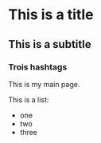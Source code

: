 # This is a title

## This is a subtitle

### Trois hashtags

This is my main page.

This is a list:
- one
- two
- three
